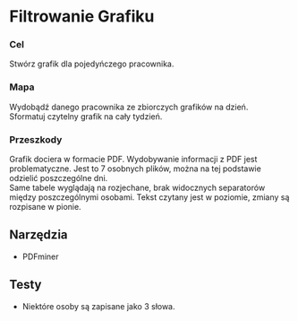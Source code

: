 # Filtrowanie Grafiku
### Cel
Stwórz grafik dla pojedyńczego pracownika.
### Mapa
Wydobądź danego pracownika ze zbiorczych grafików na dzień.  
Sformatuj czytelny grafik na cały tydzień.
### Przeszkody
Grafik dociera w formacie PDF.
Wydobywanie informacji z PDF jest problematyczne.
Jest to 7 osobnych plików, można na tej podstawie odzielić poszczególne dni.  
Same tabele wyglądają na rozjechane, brak widocznych separatorów między poszczególnymi osobami. Tekst czytany jest w poziomie, zmiany są rozpisane w pionie.
## Narzędzia
* PDFminer

## Testy
* Niektóre osoby są zapisane jako 3 słowa.
